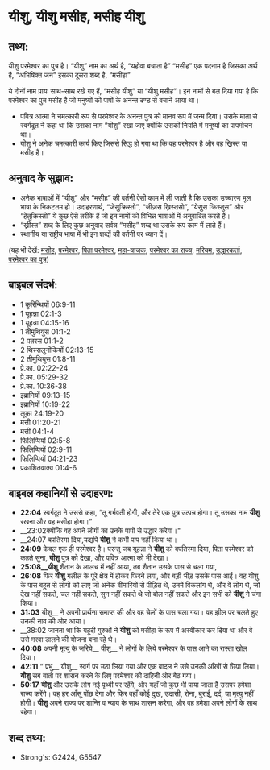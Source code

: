 # यीशु, यीशु मसीह, मसीह यीशु #

## तथ्य: ##

यीशु परमेश्वर का पुत्र है। “यीशु” नाम का अर्थ है, “यहोवा बचाता है” “मसीह” एक पदनाम है जिसका अर्थ है, “अभिषिक्त जन” इसका दूसरा शब्द है, “मसीहा”

ये दोनों नाम प्रायः साथ-साथ रखे गए हैं, “मसीह यीशु” या “यीशु मसीह”। इन नामों से बल दिया गया है कि परमेश्वर का पुत्र मसीह है जो मनुष्यों को पापों के अनन्त दण्ड से बचाने आया था।

* पवित्र आत्मा ने चमत्कारी रूप से परमेश्वर के अनन्त पुत्र को मानव रूप में जन्म दिया। उसके माता से स्वर्गदूत ने कहा था कि उसका नाम “यीशु” रखा जाए क्योंकि उसकी नियति में मनुष्यों का पापमोचन था।
* यीशु ने अनेक चमत्कारी कार्य किए जिससे सिद्ध हो गया था कि वह परमेश्वर है और वह ख्रिस्त या मसीह है।

## अनुवाद के सुझाव: ##

* अनेक भाषाओं में “यीशु” और “मसीह” की वर्तनी ऐसी काम में ली जाती है कि उसका उच्चारण मूल भाषा के निकटतम हो। उदाहरणार्थ, “जेसुक्रिस्तो”, “जीज़स ख्रिस्तसो”, “येसुस क्रिस्तुस” और “हेतुक्रिस्तो” ये कुछ ऐसे तरीके हैं जो इन नामों को विभिन्न भाषाओं में अनुवादित करते हैं।
* “ख्रीस्त” शब्द के लिए कुछ अनुवाद सर्वत्र “मसीह” शब्द था उसके रूप काम में लाते हैं।
* स्थानीय या राष्ट्रीय भाषा में भी इन शब्दों की वर्तनी पर ध्यान दें।

(यह भी देखें: [मसीह](../christ.md), [परमेश्वर](../god.md), [पिता परमेश्वर](../godthefather.md), [महा-याजक](../highpriest.md), [परमेश्वर का राज्य](../kingdomofgod.md), [मरियम](../mary.md), [उद्धारकर्ता](../savior.md), [परमेश्वर का पुत्र](../sonofgod.md))

## बाइबल संदर्भ: ##

* 1 कुरिन्थियों 06:9-11
* 1 यूहन्ना 02:1-3
* 1 यूहन्ना 04:15-16
* 1 तीमुथियुस 01:1-2
* 2 पतरस 01:1-2
* 2 थिस्सलुनीकियों 02:13-15
* 2 तीमुथियुस 01:8-11
* प्रे.का. 02:22-24
* प्रे.का. 05:29-32
* प्रे.का. 10:36-38
* इब्रानियों 09:13-15
* इब्रानियों 10:19-22
* लूका 24:19-20
* मत्ती 01:20-21
* मत्ती 04:1-4
* फिलिप्पियों 02:5-8
* फिलिप्पियों 02:9-11
* फिलिप्पियों 04:21-23
* प्रकाशितवाक्य  01:4-6

## बाइबल कहानियों से उदाहरण: ##

* __22:04__ स्वर्गदूत ने उससे कहा, “तू गर्भवती होगी, और तेरे एक पुत्र उत्पन्न होगा।  तू उसका नाम __यीशु__ रखना और वह मसीहा होगा।”
* __23:02क्योंकि वह अपने लोगों का उनके पापों से उद्धार करेगा।"
* __24:07 बपतिस्मा दिया,यद्यपि __यीशु__ ने कभी पाप नहीं किया था।
* __24:09__ केवल एक ही परमेश्वर है। परन्तु जब यूहन्ना ने __यीशु__ को बपतिस्मा दिया, पिता परमेश्वर को कहते सुना, __यीशु__ पुत्र को देखा, और पवित्र आत्मा को भी देखा।
* __25:08__यीशु__ शैतान के लालच में नहीं आया, तब शैतान उसके पास से चला गया,
* __26:08__ फिर __यीशु__ गलील के पूरे क्षेत्र में होकर फिरने लगा, और बड़ी भीड़ उसके पास आई। वह यीशु के पास बहुत से लोगों को लाए जो अनेक बीमारियों से पीड़ित थे, उनमें विकलांग थे, और वे लोग थे, जो देख नहीं सकते, चल नहीं सकते, सुन नहीं सकते थे जो बोल नहीं सकते और इन सभी को __यीशु__ ने चंगा किया।
* __31:03__ यीशु__ ने अपनी प्रार्थना समाप्त की और वह चेलों के पास चला गया। वह झील पर चलते हुए उनकी नाव की ओर आया।
* __38:02 जानता था कि यहूदी गुरुओं ने __यीशु__ को मसीहा के रूप में अस्वीकार कर दिया था और वे उसे मरवा डालने की योजना बना रहे थे।
* __40:08__ अपनी मृत्यु के जरिये__ यीशु__ ने लोगों के लिये परमेश्वर के पास आने का रास्ता खोल दिया।
* __42:11__ ” प्रभु__ यीशु__ स्वर्ग पर उठा लिया गया और एक बादल ने उसे उनकी आँखों से छिपा लिया। __यीशु__ सब बातो पर शासन करने के लिए परमेश्वर की दाहिनी ओर बैठ गया।
* __50:17__ __यीशु__ और उसके लोग नई पृथ्वी पर रहेंगे, और यहाँ जो कुछ भी पाया जाता है उसपर हमेशा राज्य करेंगे। वह हर आँसू पोंछ देगा और फिर वहाँ कोई दुख, उदासी, रोना, बुराई, दर्द, या मृत्यु नहीं होगी। __यीशु__ अपने राज्य पर शान्ति व न्याय के साथ शासन करेगा, और वह हमेशा अपने लोगों के साथ रहेगा।

## शब्द तथ्य: ##

* Strong's: G2424, G5547
